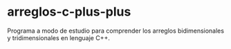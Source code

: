 # arreglos-c-plus-plus
 Programa a modo de estudio para comprender los arreglos bidimensionales y tridimensionales en lenguaje C++.
